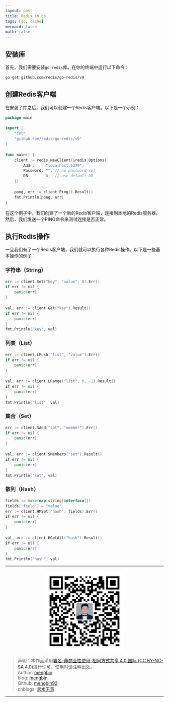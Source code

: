 ```yaml
---
layout: post
title: Redis in go
tags: [go, cache]
mermaid: false
math: false
---  
```


## 安装库

首先，我们需要安装`go-redis`库。在你的终端中运行以下命令：

```bash
go get github.com/redis/go-redis/v9
```

## 创建Redis客户端

在安装了库之后，我们可以创建一个Redis客户端。以下是一个示例：

```go
package main

import (
	"fmt"
	"github.com/redis/go-redis/v9"
)

func main() {
	client := redis.NewClient(&redis.Options{
		Addr:     "localhost:6379",
		Password: "", // no password set
		DB:       0,  // use default DB
	})

	pong, err := client.Ping().Result()
	fmt.Println(pong, err)
}
```

在这个例子中，我们创建了一个新的Redis客户端，连接到本地的Redis服务器。然后，我们发送一个PING命令来测试连接是否正常。

## 执行Redis操作

一旦我们有了一个Redis客户端，我们就可以执行各种Redis操作。以下是一些基本操作的例子：

### 字符串（String）

```go
err := client.Set("key", "value", 0).Err()
if err != nil {
	panic(err)
}

val, err := client.Get("key").Result()
if err != nil {
	panic(err)
}
fmt.Println("key", val)
```

### 列表（List）

```go
err := client.LPush("list", "value").Err()
if err != nil {
	panic(err)
}

val, err := client.LRange("list", 0, -1).Result()
if err != nil {
	panic(err)
}
fmt.Println("list", val)
```

### 集合（Set）

```go
err := client.SAdd("set", "member").Err()
if err != nil {
	panic(err)
}

val, err := client.SMembers("set").Result()
if err != nil {
	panic(err)
}
fmt.Println("set", val)
```

### 散列（Hash）

```go
fields := make(map[string]interface{})
fields["field"] = "value"
err := client.HMSet("hash", fields).Err()
if err != nil {
	panic(err)
}

val, err := client.HGetAll("hash").Result()
if err != nil {
	panic(err)
}
fmt.Println("hash", val)
```

---

<div align="center">
  <img src="../img/qrcode_wechat.jpg" alt="孟斯特">
</div>

> 声明：本作品采用[署名-非商业性使用-相同方式共享 4.0 国际 (CC BY-NC-SA 4.0)](https://creativecommons.org/licenses/by-nc-sa/4.0/deed.zh)进行许可，使用时请注明出处。  
> Author: [mengbin](mengbin1992@outlook.com)  
> blog: [mengbin](https://mengbin.top)  
> Github: [mengbin92](https://mengbin92.github.io/)  
> cnblogs: [恋水无意](https://www.cnblogs.com/lianshuiwuyi/)  

---

